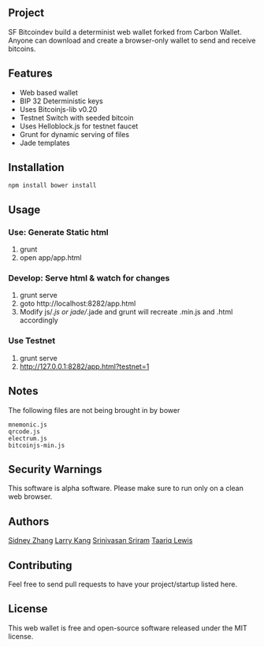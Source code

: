 ## Project
SF Bitcoindev build a determinist web wallet forked from Carbon Wallet. Anyone can download and create a browser-only wallet to send and receive bitcoins. 


## Features
- Web based wallet
- BIP 32 Deterministic keys
- Uses Bitcoinjs-lib v0.20
- Testnet Switch with seeded bitcoin
- Uses Helloblock.js for testnet faucet
- Grunt for dynamic serving of files
- Jade templates


## Installation
`
npm install
bower install
`

## Usage
### Use: Generate Static html
1. grunt
2. open app/app.html

### Develop: Serve html & watch for changes
1. grunt serve
2. goto http://localhost:8282/app.html
3. Modify js/*.js or jade/*.jade and grunt will recreate .min.js and
   .html accordingly

### Use Testnet
1. grunt serve
2. http://127.0.0.1:8282/app.html?testnet=1



## Notes
The following files are not being brought in by bower

    mnemonic.js
    qrcode.js
    electrum.js
    bitcoinjs-min.js

## Security Warnings
This software is alpha software. Please make sure to run only on a clean web browser.


## Authors
[Sidney Zhang](https://github.com/sidazhang)
[Larry Kang](https://github.com/lkang)
[Srinivasan Sriram](https://github.com/ssr1ram)
[Taariq Lewis](https://github.com/taariq)

## Contributing
Feel free to send pull requests to have your project/startup listed here.


## License
This web wallet is free and open-source software released under the MIT license.